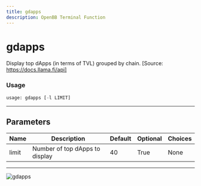 ```yaml
---
title: gdapps
description: OpenBB Terminal Function
---
```


# gdapps

Display top dApps (in terms of TVL) grouped by chain. [Source: https://docs.llama.fi/api]

### Usage 
```python
usage: gdapps [-l LIMIT]
```
---
## Parameters

| Name | Description | Default | Optional | Choices |
| ---- | ----------- | ------- | -------- | ------- |
| limit | Number of top dApps to display | 40 | True | None |
---
![gdapps](https://user-images.githubusercontent.com/46355364/154051959-ca11b04f-8f53-4299-8c20-13ea75869082.png)

